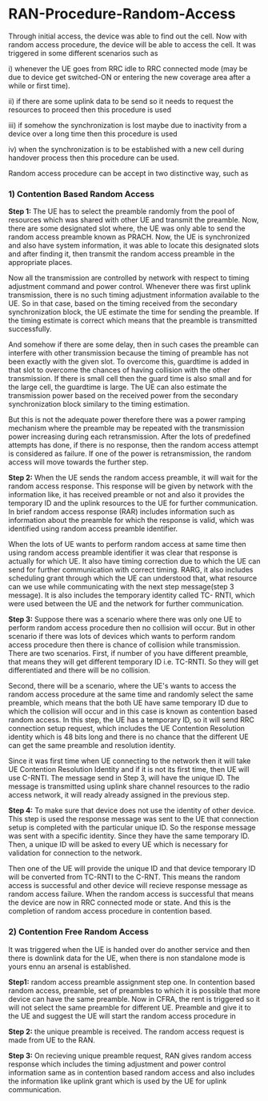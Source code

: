 # RAN-Procedure-Random-Access

Through initial access, the device was able to find out the cell. Now with random access procedure, the device will be able to access the cell. It was triggered in some different scenarios such as  

i) whenever the UE goes from RRC idle to RRC connected mode (may be due to device get switched-ON or entering the new coverage area after a while or first time). 

ii) if there are some uplink data to be send so it needs to request the resources to proceed then this procedure is used

iii) if somehow the synchronization is lost maybe due to inactivity from a device over a long time then this procedure is used

iv) when the synchronization is to be established with a new cell during handover process then this procedure can be used.

Random access procedure can be accept in two distinctive way, such as 

### 1) Contention Based Random Access
	
**Step 1:** The UE has to select the preamble randomly from the pool of resources which was shared with other UE and transmit the preamble. Now, there are some designated slot where, the UE was only able to send the random access preamble known as PRACH. Now, the UE is synchronized and also have system information, it was able to locate this designated slots and after finding it, then transmit the random access preamble in the appropriate places.

Now all the transmission are controlled by network with respect to timing adjustment command and power control. Whenever there was first uplink transmission, there is no such timing adjustment information available to the UE. So in that case, based on the timing received from the secondary synchronization block, the UE estimate the time for sending the preamble. If the timing estimate is correct which means that the preamble is transmitted successfully.

And somehow if there are some delay, then in such cases the preamble can interfere with other transmission because the timing of preamble has not been exactly with the given slot. To overcome this, guardtime is added in that slot to overcome the chances of having collision with the other transmission. If there is small cell then the guard time is also small and for the large cell, the guardtime is large. The UE can also estimate the transmission power based on the received power from the secondary synchronization block similary to the timing estimation.

But this is not the adequate power therefore there was a power ramping mechanism where the preamble may be repeated with the transmission power increasing during each retransmission. After the lots of predefined attempts has done, if there is no response, then the random access attempt is considered as failure. If one of the power is retransmission, the random access will move towards the further step.

**Step 2:** When the UE sends the random access preamble, it will wait for the random access response. This response will be given by network with the information like, it has received preamble or not and also it provides the temporary ID and the uplink resources to the UE for further communication. In brief random access response (RAR) includes information such as information about the preamble for which the response is valid, which was identified using random access preamble identifier.

When the lots of UE wants to perform random access at same time then using random access preamble identifier it was clear that response is actually for which UE. It also have timing correction due to which the UE can send for further communication with correct timing. RARG, it also includes scheduling grant through which the UE can understood that, what resource can we use while communicating with the next step message(step 3 message). It is also includes the temporary identity called TC- RNTI, which were used between the UE and the network for further communication. 

**Step 3:** Suppose there was a scenario where there was only one UE to perform random access procedure then no collision will occur. But in other scenario if there was lots of devices which wants to perform random access procedure then there is chance of collision while transmission. There are two scenarios. First, if number of you have different preamble, that means they will get different temporary ID i.e. TC-RNTI. So they will get differentiated and there will be no collision. 

Second, there will be a scenario, where the UE's wants to access the random access procedure at the same time and randomly select the same preamble, which means that the both UE have same temporary ID due to which the collision will occur and in this case is known as contention based random access. In this step, the UE has a temporary ID, so it will send RRC connection setup request, which includes the UE Contention Resolution identity which is 48 bits long and there is no chance that the different UE can get the same preamble and resolution identity.

Since it was first time when UE connecting to the network then it will take UE Contention Resolution Identity and if it is not its first time, then UE will use C-RNTI. The message send in Step 3, will have the unique ID. The message is transmitted using uplink share channel resources to the radio access network, it will ready already assigned in the previous step. 

**Step 4:** To make sure that device does not use the identity of other device. This step is used the response message was sent to the UE that connection setup is completed with the particular unique ID. So the response message was sent with a specific identity. Since they have the same temporary ID. Then, a unique ID will be asked to every UE which is necessary for validation for connection to the network.

Then one of the UE will provide the unique ID and that device temporary ID will be converted from TC-RNTI to the C-RNT. This means the random access is successful and other device will recieve response message as random access failure. When the random access is successful that means the device are now in RRC connected mode or state. And this is the completion of random access procedure in contention based.

### 2) Contention Free Random Access

It was triggered when the UE is handed over do another service and then there is downlink data for the UE, when there is non standalone mode is yours ennu an arsenal is established.

**Step1:** random access preamble assignment step one. In contention based random access, preamble, set of preambles to which it is possible that more device can have the same preamble. Now in CFRA, the rent is triggered so it will not select the same preamble for different UE. Preamble and give it to the UE and suggest the UE will start the random access procedure in 

**Step 2:** the unique preamble is received. The random access request is made from UE to the RAN. 

**Step 3:** On recieving unique preamble request, RAN gives random access response which includes the timing adjustment and power control information same as in contention based random access and also includes the information like uplink grant which is used by the UE for uplink communication.
